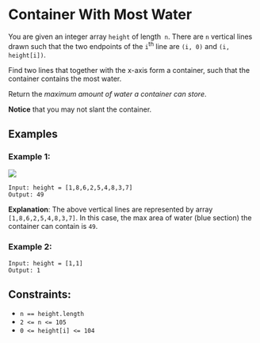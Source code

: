 # Container With Most Water

You are given an integer array `height` of length` n`. There are `n` vertical lines drawn such that the two endpoints of the `i`<sup>th</sup> line are `(i, 0)` and `(i, height[i])`.

Find two lines that together with the x-axis form a container, such that the container contains the most water.

Return the _maximum amount of water a container can store_.

**Notice** that you may not slant the container.

## Examples

### Example 1:

![](https://s3-lc-upload.s3.amazonaws.com/uploads/2018/07/17/question_11.jpg)

```
Input: height = [1,8,6,2,5,4,8,3,7]
Output: 49
```

**Explanation**: The above vertical lines are represented by array `[1,8,6,2,5,4,8,3,7]`. In this case, the max area of water (blue section) the container can contain is `49`.

### Example 2:

```
Input: height = [1,1]
Output: 1
```

## Constraints:

 * `n == height.length`
 * `2 <= n <= 105`
 * `0 <= height[i] <= 104`
